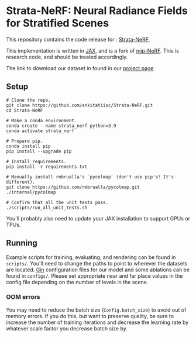 # Strata-NeRF: Neural Radiance Fields for Stratified Scenes

This repository contains the code release for :
[Strata-NeRF](https://ankitatiisc.github.io/Strata-NeRF/),

This implementation is written in [JAX](https://github.com/google/jax), and
is a fork of [mip-NeRF](https://github.com/google/mipnerf).
This is research code, and should be treated accordingly.

The link to download our dataset in found in our [project page](https://ankitatiisc.github.io/Strata-NeRF/) 

## Setup

```
# Clone the repo.
git clone https://github.com/ankitatiisc/Strata-NeRF.git
cd Strata-NeRF

# Make a conda environment.
conda create --name strata_nerf python=3.9
conda activate strata_nerf

# Prepare pip.
conda install pip
pip install --upgrade pip

# Install requirements.
pip install -r requirements.txt

# Manually install rmbrualla's `pycolmap` (don't use pip's! It's different).
git clone https://github.com/rmbrualla/pycolmap.git ./internal/pycolmap

# Confirm that all the unit tests pass.
./scripts/run_all_unit_tests.sh
```
You'll probably also need to update your JAX installation to support GPUs or TPUs.

## Running

Example scripts for training, evaluating, and rendering can be found in
`scripts/`. You'll need to change the paths to point to wherever the datasets
are located. [Gin](https://github.com/google/gin-config) configuration files
for our model and some ablations can be found in `configs/`.
Please set appropriate near and far place values in the config file depending on the number of levels in the scene.

### OOM errors

You may need to reduce the batch size (`Config.batch_size`) to avoid out of memory
errors. If you do this, but want to preserve quality, be sure to increase the number
of training iterations and decrease the learning rate by whatever scale factor you
decrease batch size by.
